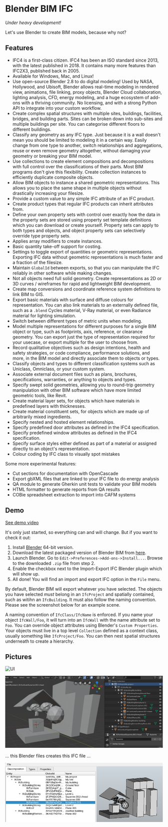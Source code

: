 # Blender BIM IFC

_Under heavy development!_

Let's use Blender to create BIM models, because why not?

## Features

 - IFC4 is a first-class citizen. IFC4 has been an ISO standard since 2013, with
   the latest published in 2018. It contains many more features than IFC2X3,
   published back in 2005.
 - Available for Windows, Mac, and Linux!
 - Use open-source Blender 2.8 to do digital modeling! Used by NASA, Hollywood,
   and Ubisoft, Blender allows real-time modeling in rendered view, animations,
   file linking, proxy objects, Blender Cloud collaboration, lighting analysis,
   CFD, energy modeling, and a huge ecosystem of add-ons with a thriving
   community. No licensing, and with a strong Python API to integrate into your
   custom workflow.
 - Create complex spatial structures with multiple sites, buildings, facilities,
   bridges, and building parts. Sites can be broken down into sub-sites and
   multiple buildings per site. You can categorise different floors to different
   buildings.
 - Classify any geometry as any IFC type. Just because it is a wall doesn't
   mean you should be limited to modeling it in a certain way. Easily change
   from one type to another, switch relationships and aggregations, reuse or
   even remove geometry altogether, without damaging your geometry or breaking
   your BIM model.
 - Use collections to create element compositions and decompositions with full
   control over the classifications of their parts. Most BIM programs don't give
   this flexibility. Create collection instances to efficiently duplicate
   composite objects.
 - Allow BIM objects to instance a shared geometric representations. This allows
   you to place the same shape in multiple objects without drastically
   increasing your filesize.
 - Provide a custom value to any simple IFC attribute of an IFC product.
 - Create product types that regular IFC products can inherit attributes from.
 - Define your own property sets with control over exactly how the data in the
   property sets are stored using property set template definitions which you
   can download or create yourself. Property sets can apply to both types and
   objects, and object property sets can selectively override type property
   sets.
 - Applies array modifiers to create instances.
 - Basic quantity take-off support for costing.
 - Settings to toggle export of quantities or geometric representations.
   Exporting IFC data without geometric representations is much faster and a
   fraction of the filesize.
 - Maintain `GlobalId` between exports, so that you can manipulate the IFC
   reliably in other software while making changes.
 - Not all objects need full solid geometry. Create representations as 2D or 3D
   curves / wireframes for rapid and lightweight BIM development.
 - Create map conversions and coordinate reference system definitions to link
   BIM to GIS.
 - Export basic materials with surface and diffuse colours for representation.
   You can also link materials to an externally defined file, such as a `.blend`
   Cycles material, V-Ray material, or even Radiance material for lighting
   simulation.
 - Switch between different types of metric units when modeling.
 - Model multiple representations for different purposes for a single BIM
   object or type, such as footprints, axis, reference, or clearance geometry.
   You can export just the type of representation required for your usecase, or
   export multiple for the user to choose from.
 - Record qualitative objectives such as design intentions, health and safety
   strategies, or code compliance, performance solutions, and more, in the BIM
   model and directly associate them to objects or types.
 - Classify objects and types to different classification systems such as
   Uniclass, Omniclass, or your custom system.
 - Associate external document files such as plans, brochures, specifications,
   warranties, or anything to objects and types.
 - Specify swept solid geometries, allowing you to round-trip geometry
   manipulation with other BIM software which have more limited geometric tools,
   like Revit.
 - Create material layer sets, for objects which have materials in predefined
   layers with thicknesses.
 - Create material constituent sets, for objects which are made up of
   arbitrarily mixed ingredients.
 - Specify nested and hosted element relationships.
 - Specify predefined door attributes as defined in the IFC4 specification.
 - Specify predefined window attributes as defined in the IFC4 specification.
 - Specify surface styles either defined as part of a material or assigned
   directly to an object's representation.
 - Colour coding by IFC class to visually spot mistakes

Some more experimental features:

 - Cut sections for documentation with OpenCascade
 - Export gbXML files that are linked to your IFC file to do energy analysis
 - QA module to generate Gherkin unit tests to validate your BIM models
 - HTML formatter to generate reports from QA results
 - COBie spreadsheet extraction to import into CAFM systems

## Demo

[See demo video](https://www.youtube.com/watch?v=iD3v3eu2AjY)

It's only just started, so everything can and will change. But if you want to
check it out:

 1. Install [Blender](https://www.blender.org/) 64-bit version.
 2. Download the latest packaged version of Blender BIM from
    [here](https://thinkmoult.com/blenderbim/).
 3. Launch Blender. Go to `Edit->Preferences->Add-ons->Install...`. Browse to
    the downloaded `.zip` file from step 2.
 4. Enable the checkbox next to the Import-Export IFC Blender plugin which will
    show up.
 5. All done! You will find an import and export IFC option in the `File` menu.

By default, Blender BIM will export whatever you have selected. The objects you
have selected _must_ belong in an `IfcProject` and spatially contained, such as
witihn an `IfcBuilding`. It must also follow the naming convention. Please see
the screenshot below for an example scene.

A naming convention of `IfcClass/IfcName` is enforced. If you name your object
`IfcWall/Foo`, it will turn into an `IfcWall` with the name attribute set to
`Foo`. You can override object attributes using Blender's `Custom Properties`.
Your objects must live in a top level `Collection` defined as a context class,
usually something like `IfcProject/Foo`. You can then nest spatial structures
underneath to create a hierarchy.

## Pictures

![UI](https://aws1.discourse-cdn.com/business6/uploads/buildingsmart1/original/1X/ce820c3ee22adcffae59b40f98ff23379f7e3547.png)

![Blender screenshot](blender-screenshot.png)

... this Blender files creates this IFC file ...

![IfcOpenShell screenshot](ifcopenshell-screenshot.png)
